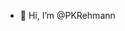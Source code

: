 - 👋 Hi, I’m @PKRehmann


<!---
PKRehmann/PKRehmann is a ✨ special ✨ repository because its `README.md` (this file) appears on your GitHub profile.
You can click the Preview link to take a look at your changes.
--->
